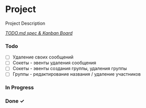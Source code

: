 # Project

Project Description

<em>[TODO.md spec & Kanban Board](https://bit.ly/3fCwKfM)</em>

### Todo

- [ ] Удаление своих сообщений  
- [ ] Сокеты - эвенты удаления сообщения  
- [ ] Сокеты - эвенты создания группы, удаления группы  
- [ ] Группы - редактирование названия / удаление участников  

### In Progress


### Done ✓


